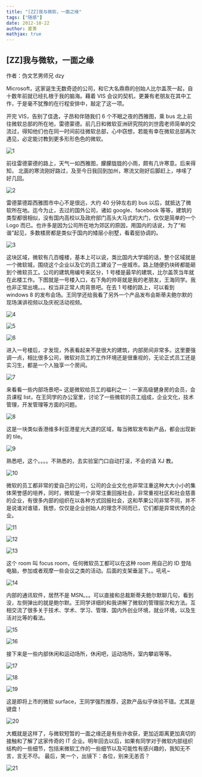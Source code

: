 ```yaml
---
title: "[ZZ]我与微软，一面之缘"
tags: ["随感"]
date: 2012-10-22
author: 夏菁
mathjax: true
---
```


## [ZZ]我与微软，一面之缘

作者：伪文艺男师兄 dzy

Microsoft，这家诞生无数奇迹的公司，和它大名鼎鼎的创始人比尔盖茨一起，自十数年前就已经扎根于我的脑海。藉着 VIS 会议的契机，更兼有老朋友在其中工作，于是毫不犹豫的在行程安排中，敲定了这一项。

开完 VIS，告别了佳逸，子昂和伴随我们 6 个不眠之夜的西雅图，乘 bus 北上前往微软总部的所在地，雷德蒙德。前几日和微软亚洲研究院的刘世霞老师简单的交流过，得知他们也在同一时间前往微软总部，心中窃想，若能有幸在微软总部再次遇见，必定能讨教到更多形形色色的微软。

![1](http://www.cad.zju.edu.cn/home/vagblog/wp-content/uploads/2012/10/1.jpg)

前往雷德蒙德的路上，天气一如西雅图，朦朦胧胧的小雨，颇有几许寒意。后来得知， 北面的寒流刚好路过，及至今日我回到加州，寒流又刚好后脚赶上，哆嗦了好几回。

![2](http://www.cad.zju.edu.cn/home/vagblog/wp-content/uploads/2012/10/2.jpg)

雷德蒙德距西雅图市中心不是很远，大约 40 分钟左右的 bus 以后，就抵达了微软所在地。迄今为止，去过的国外公司，诸如 google、facebook 等等，建筑的类型都很相似，没有国内高校以及政府部门高头大马式的大门，仅仅是简单的一个 Logo 而已。也许多是因为公司所在地为郊区的原因，用国内的话说，为了“和谐”起见，多数楼房都是类似于国内的矮层小别墅，看着挺协调的。

![3](http://www.cad.zju.edu.cn/home/vagblog/wp-content/uploads/2012/10/3.jpg)

这块区域，微软有几百幢楼，基本上可以说，类比国内大学城的话，整个区域就是一个微软城，围绕这个企业以及它的员工建设了一座城市。路上随便扔块砖都能砸到个微软员工。公司的建筑用编号来区分，1 号楼是最早的建筑，比尔盖茨当年就在此楼工作。下图就是一号楼入口，右下角的帅哥就是我的老朋友，王海同学。我也非正常出境。。。权当非正常人肉背景吧。在去 1 号楼的路上，可以看到 windows 8 的发布会场。王同学还给我看了另外一个产品发布会斯蒂夫鲍尔默的现场演讲视频以及庆祝活动视频。

![4](http://www.cad.zju.edu.cn/home/vagblog/wp-content/uploads/2012/10/4.jpg)

![5](http://www.cad.zju.edu.cn/home/vagblog/wp-content/uploads/2012/10/5.jpg)

![6](http://www.cad.zju.edu.cn/home/vagblog/wp-content/uploads/2012/10/6.jpg)

进入一号楼后，才发现，外表看起来不是很大的建筑，内部房间非常多。这里要强调一点，相比很多公司，微软对员工的工作环境还是很重视的，无论正式员工还是实习生，都是一个人独享一个房间。

![7](http://www.cad.zju.edu.cn/home/vagblog/wp-content/uploads/2012/10/7.jpg)

来看看一些内部场景吧~
这是微软给员工的福利之一：一家高级健身房的会员，会员课程 list，在王同学的办公室里，讨论了一些微软的员工组成，企业文化，技术管理，开发管理等方面的问题。

![8](http://www.cad.zju.edu.cn/home/vagblog/wp-content/uploads/2012/10/8.jpg)

这是一块类似香港维多利亚港星光大道的区域，每当微软发布新产品，都会出现新的 tile。

![9](http://www.cad.zju.edu.cn/home/vagblog/wp-content/uploads/2012/10/9.jpg)

熟悉吧，这个。。。。不熟悉的，去实验室门口自动打滚，不会的请 XJ 教。

![10](http://www.cad.zju.edu.cn/home/vagblog/wp-content/uploads/2012/10/10.jpg)

微软的员工都非常的爱自己的公司，公司的企业文化也非常注重这种大大小小的集体荣誉感的培养，同时，微软是一个非常注重回报社会，非常重视社区和社会慈善的企业，有很多内部的组织在以各种方式回报社会，这和苹果公司非常不同，并不是说谁对谁错，我想，仅仅是企业创始人的理念不同而已，它们都是异常优秀的企业。

![11](http://www.cad.zju.edu.cn/home/vagblog/wp-content/uploads/2012/10/11.jpg)

![12](http://www.cad.zju.edu.cn/home/vagblog/wp-content/uploads/2012/10/12.jpg)

![13](http://www.cad.zju.edu.cn/home/vagblog/wp-content/uploads/2012/10/13.jpg)

这个 room 叫 focus room，任何微软员工都可以在这种 room 用自己的 ID 登陆电脑，参加或者观摩一些会议之类的活动。后面的支架垂涎下。。吼吼~

![14](http://www.cad.zju.edu.cn/home/vagblog/wp-content/uploads/2012/10/14.jpg)

内部的通讯软件，居然不是 MSN。。。可以直接和总裁斯蒂夫鲍尔默聊几句，看到没，左侧弹出的就是鲍尔默。王同学详细的和我讲解了微软的管理层次和方法。互相交流了很多关于技术、学术、学习、管理、国内外创业环境，就业环境，以及生活对比等的看法。

![15](http://www.cad.zju.edu.cn/home/vagblog/wp-content/uploads/2012/10/15.jpg)

![16](http://www.cad.zju.edu.cn/home/vagblog/wp-content/uploads/2012/10/16.jpg)

接下来是一些内部休闲和运动场所，休闲吧，运动场所，室内攀岩等等。

![17](http://www.cad.zju.edu.cn/home/vagblog/wp-content/uploads/2012/10/17.jpg)

![18](http://www.cad.zju.edu.cn/home/vagblog/wp-content/uploads/2012/10/18.jpg)

![19](http://www.cad.zju.edu.cn/home/vagblog/wp-content/uploads/2012/10/19.jpg)

这是即将上市的微软 surface，王同学强烈推荐，这款产品似乎体验不错。尤其是键盘！

![20](http://www.cad.zju.edu.cn/home/vagblog/wp-content/uploads/2012/10/20.jpg)

大概就是这样了，与微软短暂的一面之缘还是有些许收获，更加近距离更加真切的接触和了解了这家传奇的 IT 企业。明年回去以后，如果有同学对于微软内部组织结构的一些细节，包括来微软工作的一些细节以及可能性有感兴趣的，我知无不言，言无不尽。
最后，笑一个，出镜下：各位，别来无恙否？

![21](http://www.cad.zju.edu.cn/home/vagblog/wp-content/uploads/2012/10/21.jpg)
